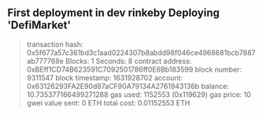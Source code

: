 First deployment in dev rinkeby 
   Deploying 'DefiMarket'
   ----------------------
   > transaction hash:    0x5f677a57c361bd3c1aad0224307b8abdd98f046ce4968681bcb7887ab777768e
   > Blocks: 1            Seconds: 8
   > contract address:    0xBEff1CD74B623591C7092501786ff0E6Bb183599
   > block number:        9311547
   > block timestamp:     1631928702
   > account:             0x63126293FA2E90d87aCF90A79134A2761943136b
   > balance:             10.735377166499271288
   > gas used:            1152553 (0x119629)
   > gas price:           10 gwei
   > value sent:          0 ETH
   > total cost:          0.01152553 ETH